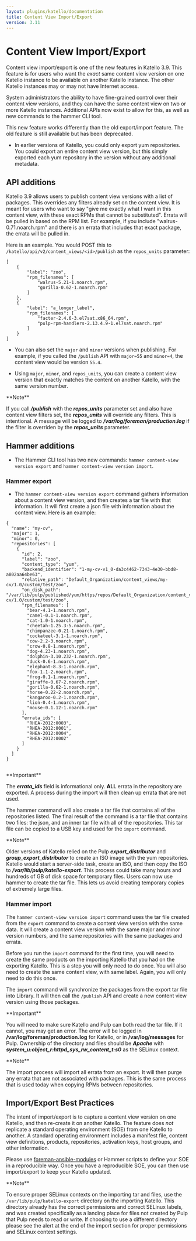 ```yaml
---
layout: plugins/katello/documentation
title: Content View Import/Export
version: 3.11
---
```


# Content View Import/Export

Content view import/export is one of the new features in Katello 3.9. This feature is for users who want the *exact* same content view version on one Katello instance to be available on another Katello instance. The other Katello instances may or may not have Internet access.

System administrators the ability to have fine-grained control over their content view versions, and they can have the same content view on two or more Katello instances. Additional APIs now exist to allow for this, as well as new commands to the hammer CLI tool.

This new feature works differently than the old export/import feature. The old feature is still available but has been deprecated.

  * In earlier versions of Katello, you could only export yum repositories. You could export an entire content view version, but this simply exported each yum repository in the version without any additional metadata.

## API additions

Katello 3.9 allows users to publish content view versions with a list of packages. This overrides any filters already set on the content view. It is meant for users who want to say "give me exactly what I want in this content view, with these exact RPMs that cannot be substituted". Errata will be pulled in based on the RPM list. For example, if you include "walrus-0.71.noarch.rpm" and there is an errata that includes that exact package, the errata will be pulled in.

Here is an example. You would POST this to `/katello/api/v2/content_views/<id>/publish` as the `repos_units` parameter:

```jsonld=
[
    {
        "label": "zoo",
        "rpm_filenames": [
            "walrus-5.21-1.noarch.rpm",
            "gorilla-0.62-1.noarch.rpm"
        ]
    },
    {
        "label": "a_longer_label",
        "rpm_filenames": [
            "facter-2.4.6-3.el7sat.x86_64.rpm",
            "pulp-rpm-handlers-2.13.4.9-1.el7sat.noarch.rpm"
        ]
    }
]
```

* You can also set the `major` and `minor` versions when publishing. For example, if you called the `/publish` API with `major=55` and `minor=4`, the content view would be version `55.4`.

* Using `major`, `minor`, and `repos_units`, you can create a content view version that exactly matches the content on another Katello, with the same version number.

<div class="alert alert-info" markdown="1">
**Note**

If you call **_/publish_** with the **_repos_units_** parameter set and also have content view filters set, the **_repos_units_** will override any filters. This is intentional. A message will be logged to **_/var/log/foreman/production.log_** if the filter is overriden by the **_repos_units_** parameter.
</div>

## Hammer additions

* The Hammer CLI tool has two new commands: `hammer content-view version export` and `hammer content-view version import`.

### Hammer export

* The `hammer content-view version export` command gathers information about a content view version, and then creates a tar file with that information. It will first create a json file with information about the content view. Here is an example:

```jsonld=
{
  "name": "my-cv",
  "major": 1,
  "minor": 0,
  "repositories": [
    {
      "id": 2,
      "label": "zoo",
      "content_type": "yum",
      "backend_identifier": "1-my-cv-v1_0-da3c4462-7343-4e30-bbd8-a802aa64be63",
      "relative_path": "Default_Organization/content_views/my-cv/1.0/custom/test/zoo",
      "on_disk_path": "/var/lib/pulp/published/yum/https/repos/Default_Organization/content_views/my-cv/1.0/custom/test/zoo",
      "rpm_filenames": [
        "bear-4.1-1.noarch.rpm",
        "camel-0.1-1.noarch.rpm",
        "cat-1.0-1.noarch.rpm",
        "cheetah-1.25.3-5.noarch.rpm",
        "chimpanzee-0.21-1.noarch.rpm",
        "cockateel-3.1-1.noarch.rpm",
        "cow-2.2-3.noarch.rpm",
        "crow-0.8-1.noarch.rpm",
        "dog-4.23-1.noarch.rpm",
        "dolphin-3.10.232-1.noarch.rpm",
        "duck-0.6-1.noarch.rpm",
        "elephant-8.3-1.noarch.rpm",
        "fox-1.1-2.noarch.rpm",
        "frog-0.1-1.noarch.rpm",
        "giraffe-0.67-2.noarch.rpm",
        "gorilla-0.62-1.noarch.rpm",
        "horse-0.22-2.noarch.rpm",
        "kangaroo-0.2-1.noarch.rpm",
        "lion-0.4-1.noarch.rpm",
        "mouse-0.1.12-1.noarch.rpm"
      ],
      "errata_ids": [
        "RHEA-2012:0003",
        "RHEA-2012:0001",
        "RHEA-2012:0004",
        "RHEA-2012:0002"
      ]
    }
  ]
}


```
<div class="alert alert-danger" markdown="1">
**Important**

The **_errata_ids_** field is informational only. **ALL** errata in the repository are exported. A process during the import will then clean up errata that are not used.
</div>

The hammer command will also create a tar file that contains all of the repositories listed. The final result of the command is a tar file that contains two files: the json, and an inner tar file with all of the repositories. This tar file can be copied to a USB key and used for the `import` command.

<div class="alert alert-info" markdown="1">
**Note**

Older versions of Katello relied on the Pulp **_export_distributor_** and **_group_export_distributor_** to create an ISO image with the yum repositories. Katello would start a server-side task, create an ISO, and then copy the ISO to **_/var/lib/pulp/katello-export_**. This process could take many hours and hundreds of GB of disk space for temporary files. Users can now use hammer to create the tar file. This lets us avoid creating temporary copies of extremely large files.
</div>

### Hammer import

The `hammer content-view version import` command uses the tar file created from the `export` command to create a content view version with the same data. It will create a content view version with the same major and minor version numbers, and the same repositories with the same packages and errata.

Before you run the `import` command for the first time, you will need to create the same products on the importing Katello that you had on the exporting Katello. This is a step you will only need to do once. You will also need to create the same content view, with same label. Again, you will only need to do this once.

The `import` command will synchronize the packages from the export tar file into Library. It will then call the `/publish` API and create a new content view version using those packages.

<div class="alert alert-danger" markdown="1">
**Important**

You will need to make sure Katello and Pulp can both read the tar file. If it cannot, you may get an error. The error will be logged in **/var/log/foreman/production.log** for Katello, or in **/var/log/messages** for Pulp. Ownership of the directory and files should be **_Apache_** with **_system_u:object_r:httpd_sys_rw_content_t:s0_** as the SELinux context.
</div>

<div class="alert alert-info" markdown="1">
**Note**

The import process will import all errata from an export. It will then purge any errata that are not associated with packages. This is the same process that is used today when copying RPMs between repositories.
</div>

## Import/Export Best Practices

The intent of import/export is to capture a content view version on one Katello, and then re-create it on another Katello. The feature does *not* replicate a standard operating environment (SOE) from one Katello to another. A standard operating environment includes a manifest file, content view definitions, products, repositories, activation keys, host groups, and other information.

Please use [foreman-ansible-modules](https://github.com/theforeman/foreman-ansible-modules) or Hammer scripts to define your SOE in a reproducible way. Once you have a reproducible SOE, you can then use import/export to keep your Katello updated.

<div class="alert alert-info" markdown="1">
**Note**

To ensure proper SELinux contexts on the importing tar and files, use the `/var/lib/pulp/katello-export` directory on the importing Katello. This directory already has the correct permissions and correct SELinux labels, and was created specifically as a landing place for files not created by Pulp that Pulp needs to read or write. If choosing to use a different directory please see the alert at the end of the import section for proper permissions and SELinux context settings.
</div>